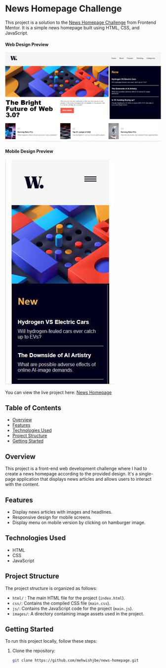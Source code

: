 # News Homepage Challenge

This project is a solution to the [News Homepage Challenge](https://www.frontendmentor.io/challenges/news-homepage-H6SWTa1MFl) from Frontend Mentor. It is a simple news homepage built using HTML, CSS, and JavaScript.

#### Web Design Preview
![News Homepage](./images/desktop-preview.JPG)

#### Mobile Design Preview
![News Homepage](./images/mobile-preview.JPG)

You can view the live project here: [News Homepage](https://mehwishjbe.github.io/news-homepage/)

## Table of Contents

- [Overview](#overview)
- [Features](#features)
- [Technologies Used](#technologies-used)
- [Project Structure](#project-structure)
- [Getting Started](#getting-started)

## Overview

This project is a front-end web development challenge where I had to create a news homepage according to the provided design. It's a single-page application that displays news articles and allows users to interact with the content.

## Features

- Display news articles with images and headlines.
- Responsive design for mobile screens.
- Display menu on mobile version by clicking on hamburger image.

## Technologies Used

- HTML
- CSS
- JavaScript

## Project Structure

The project structure is organized as follows:
- `html/` : The main HTML file for the project (`index.html`).
- `css/`: Contains the compiled CSS file (`main.css`).
- `js/`: Contains the JavaScript code for the project (`main.js`).
- `images/`: A directory containing image assets used in the project.

## Getting Started

To run this project locally, follow these steps:

1. Clone the repository:

   ```bash
   git clone https://github.com/mehwishjbe/news-homepage.git
